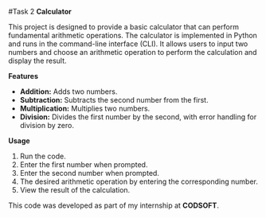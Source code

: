 #Task 2 <b>Calculator</b>

This project is designed to provide a basic calculator that can perform fundamental arithmetic operations. The calculator is implemented in Python and runs in the command-line interface (CLI). It allows users to input two numbers and choose an arithmetic operation to perform the calculation and display the result.

<b>Features</b>

<ul>
<li><b>Addition:</b> Adds two numbers.</li>
<li><b>Subtraction:</b> Subtracts the second number from the first.</li>
<li><b>Multiplication:</b> Multiplies two numbers.</li>
<li><b>Division:</b> Divides the first number by the second, with error handling for division by zero.</li>
</ul>

<b>Usage</b>

<ol>
<li>Run the code.</li>
<li>Enter the first number when prompted.</li>
<li>Enter the second number when prompted.</li>
<li>The desired arithmetic operation by entering the corresponding number.</li>
<li>View the result of the calculation.</li>
</ol>

This code was developed as part of my internship at <b>CODSOFT</b>.
